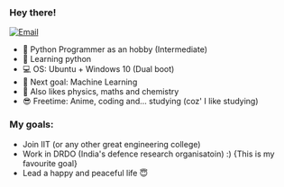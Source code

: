 
### Hey there!

[![Email](https://img.shields.io/badge/Email-Contact-red?style=for-the-badge&logo=gmail)](mailto:satvik90four@gmail.com)

- :snake: Python Programmer as an hobby (Intermediate)
- :microscope: Learning python
- :computer: OS: Ubuntu + Windows 10 (Dual boot)
- :robot: Next goal: Machine Learning
- :apple: Also likes physics, maths and chemistry
- :sunglasses: Freetime: Anime, coding and... studying (coz' I like studying)

 ### My goals:
 
 - Join IIT (or any other great engineering college)
 - Work in DRDO (India's defence research organisatoin) :) {This is my favourite goal}
 - Lead a happy and peaceful life :innocent:
